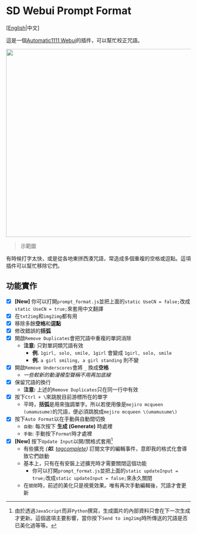 ﻿# SD Webui Prompt Format
[[English](README.md)|中文]

這是一個[Automatic1111 Webui](https://github.com/AUTOMATIC1111/stable-diffusion-webui)的插件，可以幫忙校正咒語。

<p align="center"><img src="Demo.jpg" width=512></p>

> 示範圖

有時候打字太快，或是從各地東拼西湊咒語，常造成多個重複的空格或逗點。這項插件可以幫忙移除它們。

## 功能實作
- [x] **[New]** 你可以打開`prompt_format.js`並把上面的`static UseCN = false;`改成`static UseCN = true;`來套用中文翻譯
- [x] 在`txt2img`和`img2img`都有用
- [x] 移除多餘**空格**和**逗點**
- [x] 修改錯誤的**括弧**
- [x] 開啟`Remove Duplicates`會把咒語中重複的單詞消除
  - **注意:** 只對單詞類咒語有效
    - **例.** `1girl, solo, smile, 1girl` 會變成 `1girl, solo, smile`
    - **例.** `a girl smiling, a girl standing` 則不變
- [x] 開啟`Remove Underscores`會將 `_` 換成**空格**
  - *一些較新的動漫模型聲稱不用再加底線*
- [x] 保留咒語的換行
  - **注意:** 上述的`Remove Duplicates`只在同一行中有效
- [x] 按下`Ctrl + \`來跳脫目前游標所在的單字
  - 平時，**括弧**是用來強調單字。所以若使用像是`mejiro mcqueen (umamusume)`的咒語，便必須跳脫成`mejiro mcqueen \(umamusume\)`
- [x] 按下`Auto Format`以在手動與自動間切換
  - `自動`: 每次按下 **生成 (Generate)** 時處裡
  - `手動`: 手動按下`Format`時才處裡
- [x] **[New]** 按下`Update Input`以開/關格式套用[^1]
  - 有些擴充 *(**如.** [tagcomplete](https://github.com/DominikDoom/a1111-sd-webui-tagcomplete))* 訂閱文字的編輯事件，意即我的格式化會導致它們啟動
  - 基本上，只有在有安裝上述擴充時才需要關閉這個功能
    - 你可以打開`prompt_format.js`並把上面的`static updateInput = true;`改成`static updateInput = false;`來永久關閉
  - 在`關閉`時，前述的美化只是視覺效果。唯有再次手動編輯後，咒語才會更新

[^1]: 由於透過`JavaScript`而非`Python`撰寫，生成圖片的內部資料只會在下一次生成才更新。這個選項主要影響，當你按下`Send to img2img`時所傳送的咒語是否已美化過等等。